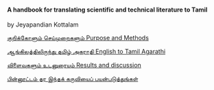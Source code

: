 #### A handbook for translating scientific and technical literature to Tamil

by Jeyapandian Kottalam

[குறிக்கோளும் செய்முறைகளும் Purpose and Methods](Purpose-and-Methods.md)

[ஆங்கிலத்திலிருந்து தமிழ் அகராதி English to Tamil Agarathi](English-Tamil.md)

[விளைவுகளும் உடனுரையும் Results and discussion](Results-and-discussion.md)

[பின்னூட்டம் தர இந்தக் கருவியைப் பயன்படுத்துங்கள்](Seeking-Feedback.md)
